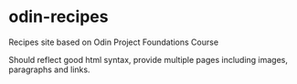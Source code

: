 # odin-recipes
Recipes site based on Odin Project Foundations Course

Should reflect good html syntax, provide multiple pages including images, paragraphs and links. 
